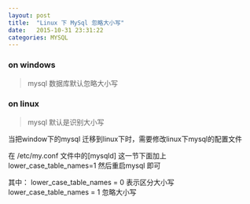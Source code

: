 ```yaml
---
layout: post
title:  "Linux 下 MySql 忽略大小写"
date:   2015-10-31 23:31:22
categories: MYSQL
---
```


### on windows
> mysql 数据库默认忽略大小写

### on linux
> mysql  默认是识别大小写

当把window下的mysql 迁移到linux下时，需要修改linux下mysql的配置文件

在 /etc/my.conf 文件中的[mysqld] 这一节下面加上
			 lower_case_table_names=1
然后重启mysql 即可

其中：
lower_case_table_names = 0 表示区分大小写
lower_case_table_names = 1 忽略大小写

[jekyll]:      http://jekyllrb.com
[jekyll-gh]:   https://github.com/jekyll/jekyll
[jekyll-help]: https://github.com/jekyll/jekyll-help